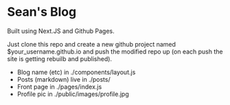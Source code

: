 # Sean's Blog

Built using Next.JS and Github Pages.

Just clone this repo and create a new github project named $your_username.github.io and push the modified repo up (on each push the site is getting rebuilb and published).

- Blog name (etc) in ./components/layout.js
- Posts (markdown) live in ./posts/
- Front page in ./pages/index.js
- Profile pic in ./public/images/profile.jpg
